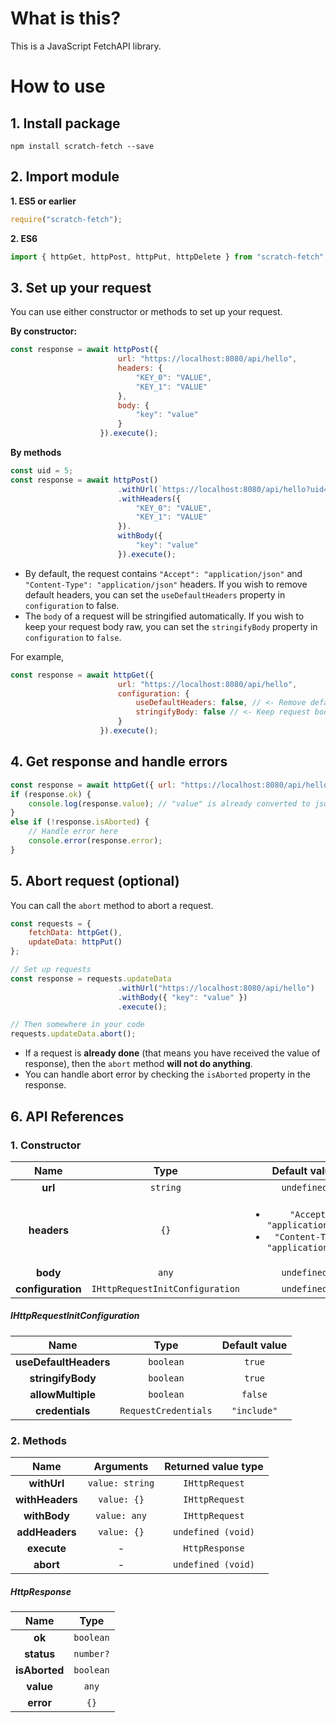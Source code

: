 # What is this?
This is a JavaScript FetchAPI library.

# How to use
## 1. Install package
```npm install scratch-fetch --save```

## 2. Import module
**1. ES5 or earlier**
```javascript
require("scratch-fetch");
```

**2. ES6**
```javascript
import { httpGet, httpPost, httpPut, httpDelete } from "scratch-fetch";
```
## 3. Set up your request
You can use either constructor or methods to set up your request.

**By constructor:**
```javascript
const response = await httpPost({
                        url: "https://localhost:8080/api/hello",
                        headers: {
                            "KEY_0": "VALUE",
                            "KEY_1": "VALUE"
                        },
                        body: {
                            "key": "value"
                        }
                    }).execute();
```

**By methods**
```javascript
const uid = 5;
const response = await httpPost()
                        .withUrl(`https://localhost:8080/api/hello?uid=${uid}`)
                        .withHeaders({
                            "KEY_0": "VALUE",
                            "KEY_1": "VALUE"
                        }).
                        withBody({
                            "key": "value"
                        }).execute();
```

- By default, the request contains ```"Accept": "application/json"``` and ```"Content-Type": "application/json"``` headers. If you wish to remove default headers, you can set the ```useDefaultHeaders``` property in `configuration` to false.
- The ```body``` of a request will be stringified automatically. If you wish to keep your request body raw, you can set the ```stringifyBody``` property in ```configuration``` to ```false```.

For example,
```javascript
const response = await httpGet({
                        url: "https://localhost:8080/api/hello",
                        configuration: {
                            useDefaultHeaders: false, // <- Remove default headers.
                            stringifyBody: false // <- Keep request body raw.
                        }
                    }).execute();
```

## 4.  Get response and handle errors
```javascript
const response = await httpGet({ url: "https://localhost:8080/api/hello" }).execute();
if (response.ok) {
    console.log(response.value); // "value" is already converted to json object.
}
else if (!response.isAborted) {
    // Handle error here
    console.error(response.error);
}
```

## 5. Abort request (optional)
You can call the `abort` method to abort a request.
```javascript
const requests = {
    fetchData: httpGet(),
    updateData: httpPut()
};

// Set up requests
const response = requests.updateData
                        .withUrl("https://localhost:8080/api/hello")
                        .withBody({ "key": "value" })
                        .execute();

// Then somewhere in your code
requests.updateData.abort();
```
- If a request is **already done** (that means you have received the value of response), then the ```abort``` method **will not do anything**.
- You can handle abort error by checking the ```isAborted``` property in the response.

## 6. API References
### 1. Constructor

| Name | Type | Default value |
| :------------: | :------------: | :------------: |
| **url** | ```string``` | ```undefined``` |
| **headers** | ```{}``` |  <ul><li>```"Accept": "application/json"``` </li><li>```"Content-Type": "application/json"``` </li></ul> |
| **body** | ```any``` | ```undefined``` |
| **configuration** | ```IHttpRequestInitConfiguration``` | ```undefined``` |

##### IHttpRequestInitConfiguration

| Name | Type | Default value |
| :------------: | :------------: | :------------: |
| **useDefaultHeaders** | ```boolean``` | ```true``` |
| **stringifyBody** | ```boolean``` | ```true``` |
| **allowMultiple** | ```boolean``` | ```false``` |
| **credentials** | ```RequestCredentials``` | ```"include"``` |

### 2. Methods

| Name | Arguments | Returned value type |
| :------------: | :------------: | :------------: |
| **withUrl** | ```value: string``` | ```IHttpRequest``` |
| **withHeaders** | ```value: {}``` | ```IHttpRequest``` |
| **withBody** | ```value: any``` | ```IHttpRequest``` |
| **addHeaders** | ```value: {}``` | ```undefined (void)``` |
| **execute** | - | ```HttpResponse``` |
| **abort** | - | ```undefined (void)``` |

##### HttpResponse

| Name | Type |
| :------------: | :------------: |
| **ok** | ```boolean``` |
| **status** | ```number?``` |
| **isAborted** | ```boolean``` |
| **value** | ```any``` |
| **error** | ```{}``` |
